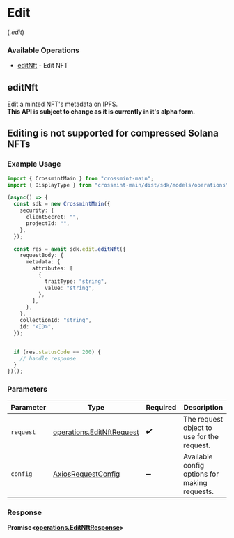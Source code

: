 # Edit
(*.edit*)

### Available Operations

* [editNft](#editnft) - Edit NFT

## editNft

Edit a minted NFT's metadata on IPFS. <br> **This API is subject to change as it is currently in it's alpha form.** <br> <h2>Editing is not supported for compressed Solana NFTs</h2>

### Example Usage

```typescript
import { CrossmintMain } from "crossmint-main";
import { DisplayType } from "crossmint-main/dist/sdk/models/operations";

(async() => {
  const sdk = new CrossmintMain({
    security: {
      clientSecret: "",
      projectId: "",
    },
  });

  const res = await sdk.edit.editNft({
    requestBody: {
      metadata: {
        attributes: [
          {
            traitType: "string",
            value: "string",
          },
        ],
      },
    },
    collectionId: "string",
    id: "<ID>",
  });


  if (res.statusCode == 200) {
    // handle response
  }
})();
```

### Parameters

| Parameter                                                              | Type                                                                   | Required                                                               | Description                                                            |
| ---------------------------------------------------------------------- | ---------------------------------------------------------------------- | ---------------------------------------------------------------------- | ---------------------------------------------------------------------- |
| `request`                                                              | [operations.EditNftRequest](../../models/operations/editnftrequest.md) | :heavy_check_mark:                                                     | The request object to use for the request.                             |
| `config`                                                               | [AxiosRequestConfig](https://axios-http.com/docs/req_config)           | :heavy_minus_sign:                                                     | Available config options for making requests.                          |


### Response

**Promise<[operations.EditNftResponse](../../models/operations/editnftresponse.md)>**

